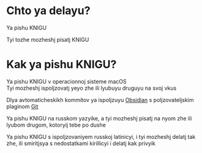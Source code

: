# Chto ya delayu?
Ya pishu KNIGU

Tyi tozhe mozheshj pisatj KNIGU

# Kak ya pishu KNIGU?
Ya pishu KNIGU v operacionnoj sisteme macOS  
Tyi mozheshj ispoljzovatj yeyo zhe ili lyubuyu druguyu na svoj vkus

Dlya avtomaticheskikh kommitov ya ispoljzuyu [Obsidian](https://obsidian.md) s poljzovateljskim plaginom [Git](https://obsidian.md/plugins?id=obsidian-git)

Ya pishu KNIGU na russkom yazyike, a tyi mozheshj pisatj na nyom zhe ili lyubom drugom, kotoryij tebe po dushe

Ya pishu KNIGU s ispoljzovaniyem russkoj latinicyi, i tyi mozheshj delatj tak zhe, ili smiritjsya s nedostatkami kirillicyi i delatj kak privyik
